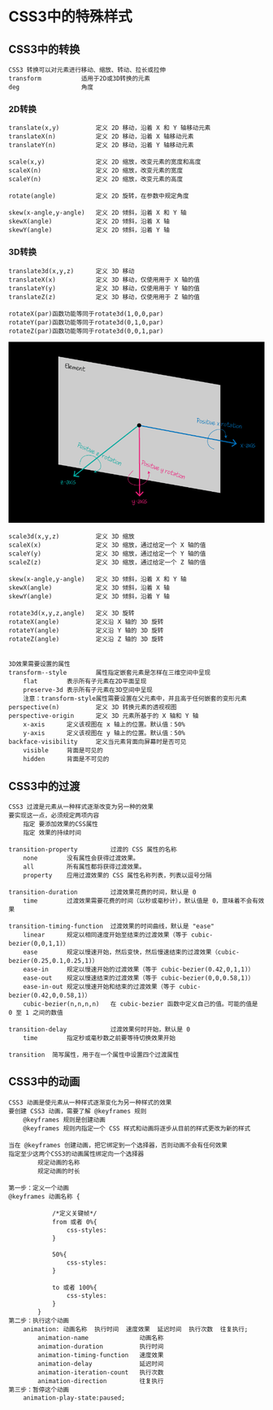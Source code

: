 # CSS3中的特殊样式

## CSS3中的转换

	CSS3 转换可以对元素进行移动、缩放、转动、拉长或拉伸
	transform			适用于2D或3D转换的元素
	deg 				角度
	
### 2D转换
	
	translate(x,y)			定义 2D 移动，沿着 X 和 Y 轴移动元素
	translateX(n)			定义 2D 移动，沿着 X 轴移动元素
	translateY(n)			定义 2D 移动，沿着 Y 轴移动元素
	
	scale(x,y)				定义 2D 缩放，改变元素的宽度和高度
	scaleX(n)				定义 2D 缩放，改变元素的宽度
	scaleY(n)				定义 2D 缩放，改变元素的高度
	
	rotate(angle)			定义 2D 旋转，在参数中规定角度
	
	skew(x-angle,y-angle)	定义 2D 倾斜，沿着 X 和 Y 轴
	skewX(angle)			定义 2D 倾斜，沿着 X 轴
	skewY(angle)			定义 2D 倾斜，沿着 Y 轴

	
### 3D转换
	
	translate3d(x,y,z)		定义 3D 移动
	translateX(x)			定义 3D 移动，仅使用用于 X 轴的值
	translateY(y)			定义 3D 移动，仅使用用于 Y 轴的值
	translateZ(z)			定义 3D 移动，仅使用用于 Z 轴的值
	
	rotateX(par)函数功能等同于rotate3d(1,0,0,par)
	rotateY(par)函数功能等同于rotate3d(0,1,0,par)
	rotateZ(par)函数功能等同于rotate3d(0,0,1,par)
![旋转方向](images/旋转方向.png)
	
	scale3d(x,y,z)			定义 3D 缩放
	scaleX(x)				定义 3D 缩放，通过给定一个 X 轴的值
	scaleY(y)				定义 3D 缩放，通过给定一个 Y 轴的值
	scaleZ(z)				定义 3D 缩放，通过给定一个 Z 轴的值
	
	skew(x-angle,y-angle)	定义 3D 倾斜，沿着 X 和 Y 轴
	skewX(angle)			定义 3D 倾斜，沿着 X 轴
	skewY(angle)			定义 3D 倾斜，沿着 Y 轴
	
	rotate3d(x,y,z,angle)	定义 3D 旋转
	rotateX(angle)			定义沿 X 轴的 3D 旋转
	rotateY(angle)			定义沿 Y 轴的 3D 旋转
	rotateZ(angle)			定义沿 Z 轴的 3D 旋转
	
	
	3D效果需要设置的属性
	transform--style		属性指定嵌套元素是怎样在三维空间中呈现
		flat		表示所有子元素在2D平面呈现
		preserve-3d	表示所有子元素在3D空间中呈现
		注意：transform-style属性需要设置在父元素中，并且高于任何嵌套的变形元素
	perspective(n)			定义 3D 转换元素的透视视图
	perspective-origin		定义 3D 元素所基于的 X 轴和 Y 轴
		x-axis		定义该视图在 x 轴上的位置。默认值：50%
		y-axis		定义该视图在 y 轴上的位置。默认值：50%
	backface-visibility		定义当元素背面向屏幕时是否可见
		visible		背面是可见的
		hidden		背面是不可见的
	
## CSS3中的过渡

	CSS3 过渡是元素从一种样式逐渐改变为另一种的效果
	要实现这一点，必须规定两项内容
		指定 要添加效果的CSS属性
		指定 效果的持续时间
		
	transition-property			过渡的 CSS 属性的名称
		none		没有属性会获得过渡效果。
		all			所有属性都将获得过渡效果。
		property	应用过渡效果的 CSS 属性名称列表，列表以逗号分隔
		
	transition-duration			过渡效果花费的时间，默认是 0
		time		过渡效果需要花费的时间（以秒或毫秒计），默认值是 0，意味着不会有效果
		
	transition-timing-function	过渡效果的时间曲线，默认是 "ease"
		linear		规定以相同速度开始至结束的过渡效果（等于 cubic-bezier(0,0,1,1)）
		ease		规定以慢速开始，然后变快，然后慢速结束的过渡效果（cubic-bezier(0.25,0.1,0.25,1)）
		ease-in		规定以慢速开始的过渡效果（等于 cubic-bezier(0.42,0,1,1)）
		ease-out	规定以慢速结束的过渡效果（等于 cubic-bezier(0,0,0.58,1)）
		ease-in-out	规定以慢速开始和结束的过渡效果（等于 cubic-bezier(0.42,0,0.58,1)）
		cubic-bezier(n,n,n,n)	在 cubic-bezier 函数中定义自己的值。可能的值是 0 至 1 之间的数值
		
	transition-delay			过渡效果何时开始，默认是 0
		time		指定秒或毫秒数之前要等待切换效果开始
		
	transition	简写属性，用于在一个属性中设置四个过渡属性
	
## CSS3中的动画
	
	CSS3 动画是使元素从一种样式逐渐变化为另一种样式的效果
	要创建 CSS3 动画，需要了解 @keyframes 规则
		@keyframes 规则是创建动画
		@keyframes 规则内指定一个 CSS 样式和动画将逐步从目前的样式更改为新的样式
		
	当在 @keyframes 创建动画，把它绑定到一个选择器，否则动画不会有任何效果
	指定至少这两个CSS3的动画属性绑定向一个选择器
			规定动画的名称
			规定动画的时长
	
	第一步：定义一个动画
	@keyframes 动画名称 {
		
				/*定义关键帧*/
				from 或者 0%{
					css-styles:
				}
				
				50%{
					css-styles:
				}
				
				to 或者 100%{
					css-styles:
				}
			}
	第二步：执行这个动画
		animation: 动画名称  执行时间  速度效果  延迟时间  执行次数  往复执行;
			animation-name				动画名称
			animation-duration			执行时间
			animation-timing-function	速度效果
			animation-delay				延迟时间
			animation-iteration-count	执行次数
			animation-direction			往复执行
	第三步：暂停这个动画
		animation-play-state:paused;